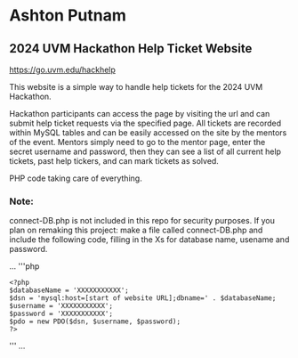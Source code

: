 # Ashton Putnam
## 2024 UVM Hackathon Help Ticket Website

https://go.uvm.edu/hackhelp

This website is a simple way to handle help tickets for the 2024 UVM Hackathon. 

Hackathon participants can access the page by visiting the url and can submit help ticket requests via the specified page. All tickets are recorded within MySQL tables and can be easily accessed on the site by the mentors of the event. Mentors simply need to go to the mentor page, enter the secret username and password, then they can see a list of all current help tickets, past help tickers, and can mark tickets as solved. 

PHP code taking care of everything. 

### Note:
connect-DB.php is not included in this repo for security purposes. If you plan on remaking this project: make a file called connect-DB.php and include the following code, filling in the Xs for database name, usename and password.

...
  '''php
  
    <?php
    $databaseName = 'XXXXXXXXXXX';
    $dsn = 'mysql:host=[start of website URL];dbname=' . $databaseName;
    $username = 'XXXXXXXXXXX';
    $password = 'XXXXXXXXXXX';
    $pdo = new PDO($dsn, $username, $password);
    ?>
    
  '''
...

